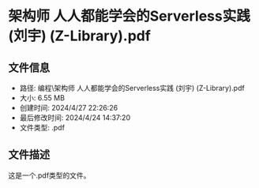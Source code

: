 ﻿# 架构师 人人都能学会的Serverless实践 (刘宇) (Z-Library).pdf

## 文件信息
- 路径: 编程\架构师 人人都能学会的Serverless实践 (刘宇) (Z-Library).pdf
- 大小: 6.55 MB
- 创建时间: 2024/4/27 22:26:26
- 最后修改时间: 2024/4/24 14:37:20
- 文件类型: .pdf

## 文件描述
这是一个.pdf类型的文件。

